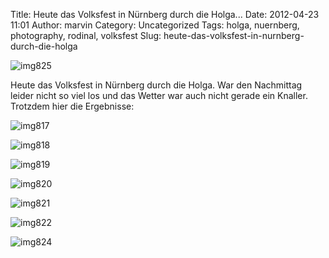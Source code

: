 Title: Heute das Volksfest in Nürnberg durch die Holga...
Date: 2012-04-23 11:01
Author: marvin
Category: Uncategorized
Tags: holga, nuernberg, photography, rodinal, volksfest
Slug: heute-das-volksfest-in-nurnberg-durch-die-holga

![img825]({filename}/images/6959592388_35618d9674_b.jpg)

Heute das Volksfest in Nürnberg durch die Holga. War den Nachmittag
leider nicht so viel los und das Wetter war auch nicht gerade ein
Knaller. Trotzdem hier die Ergebnisse:

![img817]({filename}/images/6959568626_8cb473d8f1_b.jpg)

![img818]({filename}/images/7105641625_08990352d5_b.jpg)

![img819]({filename}/images/6959576582_ffa43050ff_b.jpg)

![img820]({filename}/images/6959580242_9434d97bac_b.jpg)

![img821]({filename}/images/7105652051_617f644df4_b.jpg)

![img822]({filename}/images/7105655409_0fc55a7ce6_b.jpg)

![img824]({filename}/images/7105658441_b5e2c53f31_b.jpg)

